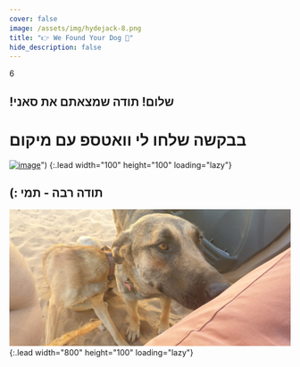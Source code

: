```yaml
---
cover: false
image: /assets/img/hydejack-8.png
title: "👉 We Found Your Dog 🐶"
hide_description: false
---
```


6
  


## !שלום! תודה שמצאתם את סאני
# בבקשה שלחו לי וואטספ עם מיקום


[![image](https://upload.wikimedia.org/wikipedia/commons/5/5e/WhatsApp_icon.png)]("https://wa.me/972547932000?text=%D7%94%D7%99%D7%99%20%D7%AA%D7%9E%D7%99!%20%D7%9E%D7%A6%D7%90%D7%A0%D7%95%20%D7%A4%D7%94%20%D7%90%D7%AA%20%D7%A1%D7%90%D7%A0%D7%99%F0%9F%90%B6%0A%D7%9B%D7%91%D7%A8%20%D7%A9%D7%95%D7%9C%D7%97%D7%99%D7%9D%20%D7%9C%D7%9A%20%D7%9E%D7%99%D7%A7%D7%95%D7%9D%20%3A)")
{:.lead width="100" height="100" loading="lazy"}


## (: תודה רבה - תמי



![Full-width image](/assets/img/Sunny.jpg){:.lead width="800" height="100" loading="lazy"}



   <div align="center">
 
</div>

